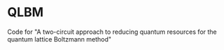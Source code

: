 # QLBM
Code for "A two-circuit approach to reducing quantum resources for the quantum lattice Boltzmann method"
